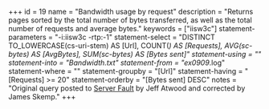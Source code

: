 +++
id = 19
name = "Bandwidth usage by request"
description = "Returns pages sorted by the total number of bytes transferred, as well as the total number of requests and average bytes."
keywords = ["iisw3c"]
statement-parameters = "-i:iisw3c -rtp:-1"
statement-select = "DISTINCT TO_LOWERCASE(cs-uri-stem) AS [Url], COUNT(*) AS [Requests], AVG(sc-bytes) AS [AvgBytes], SUM(sc-bytes) AS [Bytes sent]"
statement-using = ""
statement-into = "Bandwidth.txt"
statement-from = "ex0909*.log"
statement-where = ""
statement-groupby = "[Url]"
statement-having = "[Requests] >= 20"
statement-orderby = "[Bytes sent] DESC"
notes = "Original query posted to <a href="http://serverfault.com/questions/45516/recommended-logparser-queries-for-iis-monitoring">Server Fault</a> by Jeff Atwood and corrected by James Skemp."
+++

